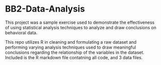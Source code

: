 # BB2-Data-Analysis
This project was a sample exercise used to demonstrate the effectiveness of using statistical analysis techniques to analyze and draw conclusions on behavioral data.

This repo utilizes R in cleaning and formulating a raw dataset and performing varying analysis techniques used to draw meaningful conclusions regarding the relationship of the variables in the dataset. Included is the R markdown file contatning all code, and 3 data files. 
